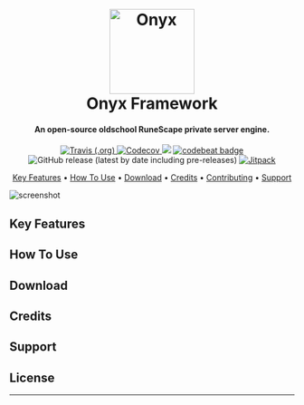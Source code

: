 <h1 align="center">
    <br>
    <a href="https://github.com/onyx-framework/onyx">
        <img src="https://i.imgur.com/ectDHDM.png" alt="Onyx" width="150">
    </a>
    <br>
    Onyx Framework
    <br>
</h1>

<h4 align="center">
    An open-source oldschool RuneScape private server engine.
</h4>

<p align="center">
    <a href="https://travis-ci.org/onyx-framework/onyx">
        <img alt="Travis (.org)" src="https://img.shields.io/travis/onyx-framework/onyx">
    </a>
    <a href="https://codecov.io/gh/onyx-framework/onyx">
        <img alt="Codecov" src="https://img.shields.io/codecov/c/github/onyx-framework/onyx">
    </a>
    <a href="https://www.codacy.com/manual/vanicosrs/onyx?utm_source=github.com&amp;utm_medium=referral&amp;utm_content=onyx-framework/onyx&amp;utm_campaign=Badge_Grade"><img src="https://api.codacy.com/project/badge/Grade/58f8e3db717545deb3964dc243a77286"/></a>
    <a href="https://codebeat.co/projects/github-com-onyx-framework-onyx-master"><img alt="codebeat badge" src="https://codebeat.co/badges/b3a2cbea-599c-44b5-bd97-89058a2f1a5a" /></a>
    <img alt="GitHub release (latest by date including pre-releases)" src="https://img.shields.io/github/v/release/onyx-framework/onyx?include_prereleases">
    <a href="#">
        <img alt="Jitpack" src="https://jitpack.io/v/onyx-framework/onyx.svg">
    </a>
</p>

<p align="center">
    <a href="#key-features">Key Features</a> •
    <a href="#how-to-use">How To Use</a> •
    <a href="#download">Download</a> •
    <a href="#credits">Credits</a> •
    <a href="#contributing">Contributing</a> •
    <a href="#license">Support</a>
</p>

![screenshot](https://i.gyazo.com/3c19ed7362dfe15cf77bacea9fcb59c7.gif)

## Key Features


## How To Use

## Download

## Credits

## Support

## License

---

